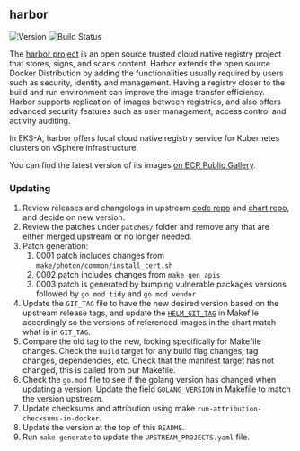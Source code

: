 ## **harbor**
![Version](https://img.shields.io/badge/version-v2.11.0-blue)
![Build Status](https://codebuild.us-west-2.amazonaws.com/badges?uuid=eyJlbmNyeXB0ZWREYXRhIjoiU2FkKytjT1M0SXpTa3lmL3BNSFhRbWpyNVBLdVRBOHdqajI0MnB2ZnFSR2k4aVNDQ2hyS1NDTU0wdnNWT2xORVR3aWhsY29ETjBVcVB1ay9GNWpQUmlRPSIsIml2UGFyYW1ldGVyU3BlYyI6IkNJOW1HQmkzUVBzY1pVajgiLCJtYXRlcmlhbFNldFNlcmlhbCI6MX0%3D&branch=main)

The [harbor project](https://github.com/goharbor/harbor) is an open source trusted cloud native registry project that stores, signs, and scans content. Harbor extends the open source Docker Distribution by adding the functionalities usually required by users such as security, identity and management. Having a registry closer to the build and run environment can improve the image transfer efficiency. Harbor supports replication of images between registries, and also offers advanced security features such as user management, access control and activity auditing.

In EKS-A, harbor offers local cloud native registry service for Kubernetes clusters on vSphere infrastructure.

You can find the latest version of its images [on ECR Public Gallery](https://gallery.ecr.aws/eks-anywhere/harbor/).

### Updating

1. Review releases and changelogs in upstream [code repo](https://github.com/goharbor/harbor) and [chart repo](https://github.com/goharbor/harbor-helm), and decide on new version.
1. Review the patches under `patches/` folder and remove any that are either merged upstream or no longer needed.
1. Patch generation:
    1. 0001 patch includes changes from `make/photon/common/install_cert.sh`
    1. 0002 patch includes changes from `make gen_apis`
    1. 0003 patch is generated by bumping vulnerable packages versions followed by `go mod tidy` and `go mod vendor`
1. Update the `GIT_TAG` file to have the new desired version based on the upstream release tags, and update the [`HELM_GIT_TAG`](https://github.com/aws/eks-anywhere-build-tooling/blob/main/projects/goharbor/harbor/Makefile#L57) in Makefile accordingly so the versions of referenced images in the chart match what is in `GIT_TAG`.
1. Compare the old tag to the new, looking specifically for Makefile changes. Check the `build` target for any build flag changes, tag changes, dependencies, etc. Check that the manifest target has not changed, this is called from our Makefile.
1. Check the `go.mod` file to see if the golang version has changed when updating a version. Update the field `GOLANG_VERSION` in Makefile to match the version upstream.
1. Update checksums and attribution using make `run-attribution-checksums-in-docker`.
1. Update the version at the top of this `README`.
1. Run `make generate` to update the `UPSTREAM_PROJECTS.yaml` file.
